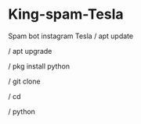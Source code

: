 # King-spam-Tesla
Spam bot instagram Tesla
/ apt update

/ apt upgrade

/ pkg install python

/ git clone 

/ cd 

/ python 
